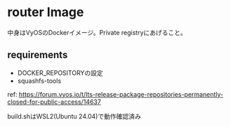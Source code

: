 # router Image

中身はVyOSのDockerイメージ。Private registryにあげること。


## requirements
- DOCKER_REPOSITORYの設定
- squashfs-tools

ref: https://forum.vyos.io/t/lts-release-package-repositories-permanently-closed-for-public-access/14637

build.shはWSL2(Ubuntu 24.04)で動作確認済み


